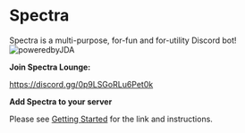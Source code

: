 # Spectra
Spectra is a multi-purpose, for-fun and for-utility Discord bot!<br>
![poweredbyJDA](http://i.imgur.com/4Fhq6yQ.png)


**Join Spectra Lounge:**

https://discord.gg/0p9LSGoRLu6Pet0k


**Add Spectra to your server**

Please see [Getting Started](https://github.com/jagrosh/Spectra/wiki/Getting-Started) for the link and instructions.
